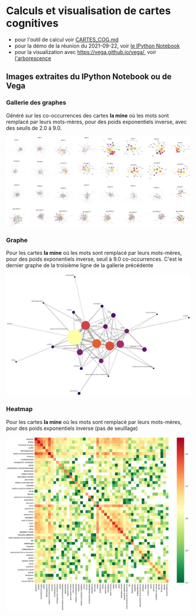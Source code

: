 # Calculs et visualisation de cartes cognitives

- pour l'outil de calcul voir [CARTES_COG.md](CARTES_COG.md)
- pour la démo de la réunion du 2021-09-22, voir [le IPython Notebook]([demo.ipynb](https://nbviewer.jupyter.org/github/romulusFR/cnrt_cartes_cog/blob/main/demo.ipynb))
- pour la visualization avec <https://vega.github.io/vega/>, voir [l'arborescence](viz/index.html)

## Images extraites du IPython Notebook ou de Vega

### Gallerie des graphes

Généré sur les co-occurrences des cartes **la mine** où les mots sont remplacé par leurs mots-mères, pour des poids exponentiels inverse, avec des seuils de 2.0 à 9.0.

![gallerie mother exponentielle](dist/gallerie_la_mine_mother_exponentielle_9.0.png)

### Graphe

Pour les cartes **la mine** où les mots sont remplacé par leurs mots-mères, pour des poids exponentiels inverse, seuil à 9.0 co-occurrences. C'est le dernier graphe de la troisième ligne de la gallerie précédente

![heatmap mother exponentielle](dist/cartes_cog_la_mine_mother_exponentielle_9.0.svg)

### Heatmap

Pour les cartes **la mine** où les mots sont remplacé par leurs mots-mères, pour des poids exponentiels inverse (pas de seuillage)

![heatmap mother exponentielle](dist/heatmap_la_mine_exponentielle_clustered.png)

